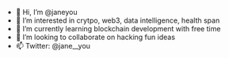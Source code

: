 - 👋 Hi, I’m @janeyou
- 👀 I’m interested in crytpo, web3, data intelligence, health span
- 🌱 I’m currently learning blockchain development with free time
- 💞️ I’m looking to collaborate on hacking fun ideas
- 📫 Twitter: @jane__you

<!---
janeyou/janeyou is a ✨ special ✨ repository because its `README.md` (this file) appears on your GitHub profile.
You can click the Preview link to take a look at your changes.
--->
